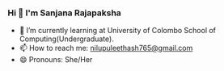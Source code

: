 ### Hi 👋 I'm Sanjana Rajapaksha

- 🌱 I’m currently learning at University of Colombo School of Computing(Undergraduate).
- 📫 How to reach me: nilupuleethash765@gmail.com
- 😄 Pronouns: She/Her

